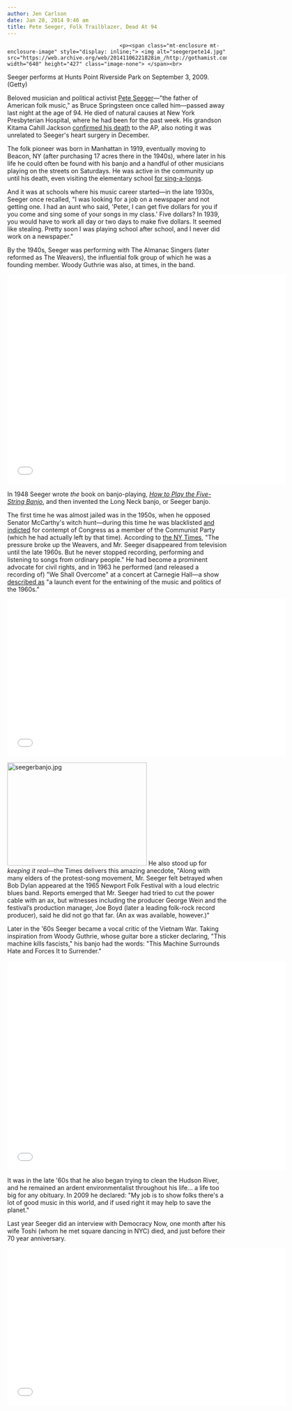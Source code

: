 ```yaml
---
author: Jen Carlson
date: Jan 28, 2014 9:46 am
title: Pete Seeger, Folk Trailblazer, Dead At 94
---
```


	
										<p><span class="mt-enclosure mt-enclosure-image" style="display: inline;"> <img alt="seegerpete14.jpg" src="https://web.archive.org/web/20141106221828im_/http://gothamist.com/attachments/arts_jen/seegerpete14.jpg" width="640" height="427" class="image-none"> </span><br>
<span class="photo_caption">Seeger performs at Hunts Point Riverside Park on September 3, 2009. (Getty)</span></p>

<p>Beloved musician and political activist <a href="https://web.archive.org/web/20141106221828/http://gothamist.com/tags/PeteSeeger">Pete Seeger</a>&#x2014;&quot;the father of American folk music,&quot; as Bruce Springsteen once called him&#x2014;passed away last night at the age of 94. He died of natural causes at New York Presbyterian Hospital, where he had been for the past week. His grandson Kitama Cahill Jackson <a href="https://web.archive.org/web/20141106221828/http://www.cnn.com/2014/01/28/showbiz/pete-seeger-death/">confirmed his death</a> to the AP, also noting it was unrelated to Seeger&apos;s heart surgery in December.</p>

<p>The folk pioneer was born in Manhattan in 1919, eventually moving to Beacon, NY (after purchasing 17 acres there in the 1940s), where later in his life he could often be found with his banjo and a handful of other musicians playing on the streets on Saturdays. He was active in the community up until his death, even visiting the elementary school <a href="https://web.archive.org/web/20141106221828/http://www.npr.org/2012/10/27/163728141/at-93-pete-seeger-keeps-the-fire-burning-low">for sing-a-longs</a>.</p>

<p>And it was at schools where his music career started&#x2014;in the late 1930s, Seeger once recalled, &quot;I was looking for a job on a newspaper and not getting one. I had an aunt who said, &apos;Peter, I can get five dollars for you if you come and sing some of your songs in my class.&apos; Five dollars? In 1939, you would have to work all day or two days to make five dollars. It seemed like stealing. Pretty soon I was playing school after school, and I never did work on a newspaper.&quot;</p>

<p>By the 1940s, Seeger was performing with The Almanac Singers (later reformed as The Weavers), the influential folk group of which he was a founding member. Woody Guthrie was also, at times, in the band.</p>

<p><iframe width="640" height="480" src="//web.archive.org/web/20141106221828if_/http://www.youtube.com/embed/jj3s8qq3kU4" frameborder="0" allowfullscreen></iframe></p>

<p>In 1948 Seeger wrote <em>the</em> book on banjo-playing, <a href="https://web.archive.org/web/20141106221828/http://www.amazon.com/5-String-Banjo-Music-Sales-America/dp/1597731641"><em>How to Play the Five-String Banjo</em></a>, and then invented the Long Neck banjo, or Seeger banjo. </p>

<p>The first time he was almost jailed was in the 1950s, when he opposed Senator McCarthy&apos;s witch hunt&#x2014;during this time he was blacklisted <a href="https://web.archive.org/web/20141106221828/http://historymatters.gmu.edu/d/6457">and indicted</a> for contempt of Congress as a member of the Communist Party (which he had actually left by that time). According to <a href="https://web.archive.org/web/20141106221828/http://www.nytimes.com/2014/01/29/arts/music/pete-seeger-songwriter-and-champion-of-folk-music-dies-at-94.html?hp&amp;_r=1">the NY Times</a>, &quot;The pressure broke up the Weavers, and Mr. Seeger disappeared from television until the late 1960s. But he never stopped recording, performing and listening to songs from ordinary people.&quot; He had become a prominent advocate for civil rights, and in 1963 he performed (and released a recording of) &quot;We Shall Overcome&quot; at a concert at Carnegie Hall&#x2014;a show <a href="https://web.archive.org/web/20141106221828/http://www.theguardian.com/music/2009/apr/05/profile-pete-seeger-folk-music">described as</a> &quot;a launch event for the entwining of the music and politics of the 1960s.&quot;</p>

<p><iframe width="640" height="360" src="//web.archive.org/web/20141106221828if_/http://www.youtube.com/embed/RJUkOLGLgwg" frameborder="0" allowfullscreen></iframe></p>

<p><span class="mt-enclosure mt-enclosure-image" style="display: inline;"> <img alt="seegerbanjo.jpg" src="https://web.archive.org/web/20141106221828im_/http://gothamist.com/attachments/arts_jen/seegerbanjo.jpg" width="320" height="236" class="image-right"> </span>He also stood up for <em>keeping it real</em>&#x2014;the Times delivers this amazing anecdote, &quot;Along with many elders of the protest-song movement, Mr. Seeger felt betrayed when Bob Dylan appeared at the 1965 Newport Folk Festival with a loud electric blues band. Reports emerged that Mr. Seeger had tried to cut the power cable with an ax, but witnesses including the producer George Wein and the festival&#x2019;s production manager, Joe Boyd (later a leading folk-rock record producer), said he did not go that far. (An ax was available, however.)&quot;</p>

<p>Later in the &apos;60s Seeger became a vocal critic of the Vietnam War. Taking inspiration from Woody Guthrie, whose guitar bore a sticker declaring, &quot;This machine kills fascists,&quot; his banjo had the words: &quot;This Machine Surrounds Hate and Forces It to Surrender.&quot;</p>

<p><iframe width="640" height="480" src="//web.archive.org/web/20141106221828if_/http://www.youtube.com/embed/uXnJVkEX8O4" frameborder="0" allowfullscreen></iframe></p>

<p>It was in the late &apos;60s that he also began trying to clean the Hudson River, and he remained an ardent environmentalist throughout his life... a life too big for any obituary. In 2009 he declared: &quot;My job is to show folks there&apos;s a lot of good music in this world, and if used right it may help to save the planet.&quot;</p>

<p>Last year Seeger did an interview with Democracy Now, one month after his wife Toshi (whom he met square dancing in NYC) died, and just before their 70 year anniversary.</p>

<p><iframe width="640" height="360" src="//web.archive.org/web/20141106221828if_/http://www.youtube.com/embed/fZP8Z4mBJJU" frameborder="0" allowfullscreen></iframe></p>					
										
									
				